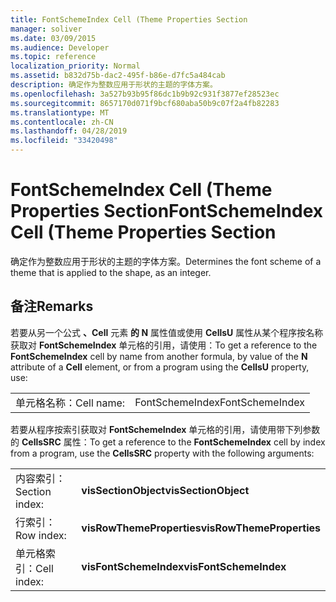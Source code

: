 ```yaml
---
title: FontSchemeIndex Cell (Theme Properties Section
manager: soliver
ms.date: 03/09/2015
ms.audience: Developer
ms.topic: reference
localization_priority: Normal
ms.assetid: b832d75b-dac2-495f-b86e-d7fc5a484cab
description: 确定作为整数应用于形状的主题的字体方案。
ms.openlocfilehash: 3a527b93b95f86dc1b9b92c931f3877ef28523ec
ms.sourcegitcommit: 8657170d071f9bcf680aba50b9c07f2a4fb82283
ms.translationtype: MT
ms.contentlocale: zh-CN
ms.lasthandoff: 04/28/2019
ms.locfileid: "33420498"
---
```

# <a name="fontschemeindex-cell-theme-properties-section"></a><span data-ttu-id="add75-103">FontSchemeIndex Cell (Theme Properties Section</span><span class="sxs-lookup"><span data-stu-id="add75-103">FontSchemeIndex Cell (Theme Properties Section</span></span>

<span data-ttu-id="add75-104">确定作为整数应用于形状的主题的字体方案。</span><span class="sxs-lookup"><span data-stu-id="add75-104">Determines the font scheme of a theme that is applied to the shape, as an integer.</span></span> 
  
## <a name="remarks"></a><span data-ttu-id="add75-105">备注</span><span class="sxs-lookup"><span data-stu-id="add75-105">Remarks</span></span>

<span data-ttu-id="add75-106">若要从另一个公式 **、Cell** 元素 **的 N** 属性值或使用 **CellsU** 属性从某个程序按名称获取对 **FontSchemeIndex** 单元格的引用，请使用：</span><span class="sxs-lookup"><span data-stu-id="add75-106">To get a reference to the **FontSchemeIndex** cell by name from another formula, by value of the **N** attribute of a **Cell** element, or from a program using the **CellsU** property, use:</span></span> 
  
|||
|:-----|:-----|
| <span data-ttu-id="add75-107">单元格名称：</span><span class="sxs-lookup"><span data-stu-id="add75-107">Cell name:</span></span>  <br/> | <span data-ttu-id="add75-108">FontSchemeIndex</span><span class="sxs-lookup"><span data-stu-id="add75-108">FontSchemeIndex</span></span>  <br/> |
   
<span data-ttu-id="add75-109">若要从程序按索引获取对 **FontSchemeIndex** 单元格的引用，请使用带下列参数的 **CellsSRC** 属性：</span><span class="sxs-lookup"><span data-stu-id="add75-109">To get a reference to the **FontSchemeIndex** cell by index from a program, use the **CellsSRC** property with the following arguments:</span></span> 
  
|||
|:-----|:-----|
| <span data-ttu-id="add75-110">内容索引：</span><span class="sxs-lookup"><span data-stu-id="add75-110">Section index:</span></span>  <br/> |<span data-ttu-id="add75-111">**visSectionObject**</span><span class="sxs-lookup"><span data-stu-id="add75-111">**visSectionObject**</span></span> <br/> |
| <span data-ttu-id="add75-112">行索引：</span><span class="sxs-lookup"><span data-stu-id="add75-112">Row index:</span></span>  <br/> |<span data-ttu-id="add75-113">**visRowThemeProperties**</span><span class="sxs-lookup"><span data-stu-id="add75-113">**visRowThemeProperties**</span></span> <br/> |
| <span data-ttu-id="add75-114">单元格索引：</span><span class="sxs-lookup"><span data-stu-id="add75-114">Cell index:</span></span>  <br/> |<span data-ttu-id="add75-115">**visFontSchemeIndex**</span><span class="sxs-lookup"><span data-stu-id="add75-115">**visFontSchemeIndex**</span></span> <br/> |
   

